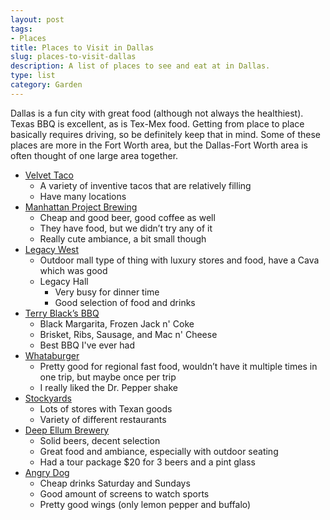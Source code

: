 ```yaml
---
layout: post
tags:
- Places
title: Places to Visit in Dallas
slug: places-to-visit-dallas
description: A list of places to see and eat at in Dallas.
type: list
category: Garden
---
```


Dallas is a fun city with great food (although not always the healthiest). Texas BBQ is excellent, as is Tex-Mex food. Getting from place to place basically requires driving, so be definitely keep that in mind. Some of these places are more in the Fort Worth area, but the Dallas-Fort Worth area is often thought of one large area together.

* [Velvet Taco](https://www.velvettaco.com/)
    * A variety of inventive tacos that are relatively filling
    * Have many locations
* [Manhattan Project Brewing](https://manhattanproject.beer/)
    * Cheap and good beer, good coffee as well
    * They have food, but we didn’t try any of it
    * Really cute ambiance, a bit small though
* [Legacy West](https://www.legacywest.com/)
    * Outdoor mall type of thing with luxury stores and food, have a Cava which was good
    * Legacy Hall
        * Very busy for dinner time
        * Good selection of food and drinks
* [Terry Black’s BBQ](https://terryblacksbbq.com/dallas)
    * Black Margarita, Frozen Jack n' Coke
    * Brisket, Ribs, Sausage, and Mac n' Cheese
    * Best BBQ I've ever had
* [Whataburger](https://whataburger.com/home)
    * Pretty good for regional fast food, wouldn’t have it multiple times in one trip, but maybe once per trip
    * I really liked the Dr. Pepper shake
* [Stockyards](https://www.fortworthstockyards.org/)
    * Lots of stores with Texan goods
    * Variety of different restaurants
* [Deep Ellum Brewery](https://deepellumbrewing.com/)
    * Solid beers, decent selection
    * Great food and ambiance, especially with outdoor seating
    * Had a tour package $20 for 3 beers and a pint glass
* [Angry Dog](https://www.angrydog.com/)
    * Cheap drinks Saturday and Sundays
    * Good amount of screens to watch sports
    * Pretty good wings (only lemon pepper and buffalo)